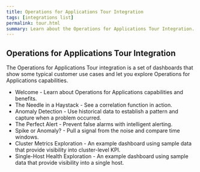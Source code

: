 ```yaml
---
title: Operations for Applications Tour Integration
tags: [integrations list]
permalink: tour.html
summary: Learn about the Operations for Applications Tour Integration.
---
```

## Operations for Applications Tour Integration

The Operations for Applications Tour integration is a set of dashboards that show some typical customer use cases and let you explore Operations for Applications capabilities.

 - Welcome - Learn about Operations for Applications capabilities and benefits.
 - The Needle in a Haystack - See a correlation function in action. 
 - Anomaly Detection - Use historical data to establish a pattern and capture when a problem occurred. 
 - The Perfect Alert - Prevent false alarms with intelligent alerting. 
 - Spike or Anomaly? - Pull a signal from the noise and compare time windows. 
 - Cluster Metrics Exploration - An example dashboard using sample data that provide visibility into cluster-level KPI. 
 - Single-Host Health Exploration - An example dashboard using sample data that provide visibility into a single host.




